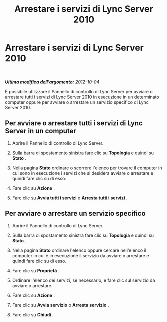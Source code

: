﻿---
title: Arrestare i servizi di Lync Server 2010
TOCTitle: Arrestare i servizi di Lync Server 2010
ms:assetid: bbb29565-819c-4f6f-a222-22494e56e91a
ms:mtpsurl: https://technet.microsoft.com/it-it/library/JJ721863(v=OCS.15)
ms:contentKeyID: 49887729
ms.date: 08/24/2015
mtps_version: v=OCS.15
ms.translationtype: HT
---

# Arrestare i servizi di Lync Server 2010

 

_**Ultima modifica dell'argomento:** 2012-10-04_

È possibile utilizzare il Pannello di controllo di Lync Server per avviare o arrestare tutti i servizi di Lync Server 2010 in esecuzione in un determinato computer oppure per avviare o arrestare un servizio specifico di Lync Server 2010.

## Per avviare o arrestare tutti i servizi di Lync Server in un computer

1.  Aprire il Pannello di controllo di Lync Server.

2.  Sulla barra di spostamento sinistra fare clic su **Topologia** e quindi su **Stato** .

3.  Nella pagina **Stato** ordinare o scorrere l'elenco per trovare il computer in cui sono in esecuzione i servizi che si desidera avviare o arrestare e quindi fare clic su di esso.

4.  Fare clic su **Azione** .

5.  Fare clic su **Avvia tutti i servizi** o **Arresta tutti i servizi** .

## Per avviare o arrestare un servizio specifico

1.  Aprire il Pannello di controllo di Lync Server.

2.  Sulla barra di spostamento sinistra fare clic su **Topologia** e quindi su **Stato** .

3.  Nella pagina **Stato** ordinare l'elenco oppure cercare nell'elenco il computer in cui è in esecuzione il servizio da avviare o arrestare e quindi fare clic su di esso.

4.  Fare clic su **Proprietà** .

5.  Ordinare l'elenco dei servizi, se necessario, e fare clic sul servizio da avviare o arrestare.

6.  Fare clic su **Azione** .

7.  Fare clic su **Avvia servizio** o **Arresta servizio** .

8.  Fare clic su **Chiudi** .

